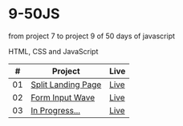 # 9-50JS

from project 7 to project 9 of 50 days of javascript

HTML, CSS and JavaScript

<table>
  <thead>
    <th>#</th>
    <th>Project</th>
    <th>Live</th>
  </thead>
  <tbody>
    <tr>
      <td>01</td>
      <td><a href="https://github.com/the-phoenix-coder/9-50JS/tree/main/split-landing-page">Split Landing Page</a></td>
      <td><a href="https://split-landing-page-eosin.vercel.app/">Live</a></td>
    </tr>
    <tr>
      <td>02</td>
      <td><a href="https://github.com/the-phoenix-coder/9-50JS/tree/main/form-input-wave">Form Input Wave</a></td>
      <td><a href="https://form-input-wave-rho.vercel.app/">Live</a></td>
    </tr>
    <tr>
      <td>03</td>
      <td><a href="">In Progress...</a></td>
      <td><a href="">Live</a></td>
    </tr>
  </tbody>
</table>
